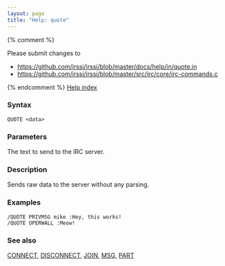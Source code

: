 ```yaml
---
layout: page
title: "Help: quote"
---
```


{% comment %}

Please submit changes to
- https://github.com/irssi/irssi/blob/master/docs/help/in/quote.in
- https://github.com/irssi/irssi/blob/master/src/irc/core/irc-commands.c


{% endcomment %}
[Help index](/documentation/help)

### Syntax ###

<div class="highlight irssisyntax"><pre style="\-\-cmdlen:5ch"><code><span class="synB">QUOTE</span> <span class="synB05">&lt;data></span></code></pre></div>



### Parameters ###

The text to send to the IRC server.

### Description ###

Sends raw data to the server without any parsing.

### Examples ###

    /QUOTE PRIVMSG mike :Hey, this works!
    /QUOTE OPERWALL :Meow!

### See also ###
[CONNECT](/documentation/help/connect), [DISCONNECT](/documentation/help/disconnect), [JOIN](/documentation/help/join), [MSG](/documentation/help/msg), [PART](/documentation/help/part)

